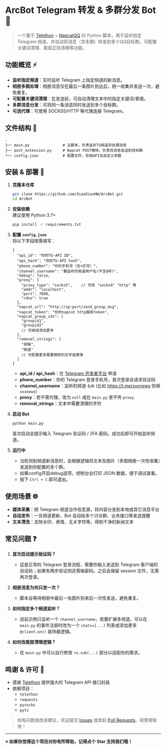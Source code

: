 # ArcBot Telegram 转发 & 多群分发 Bot ️🤖

> 一个基于 [Telethon](https://github.com/LonamiWebs/Telethon)  +  [NapcatQQ](https://github.com/NapNeko/NapCatQQ) 的 Python 脚本，用于监听指定 Telegram 频道，并自动将消息（含多图）转发到多个QQ目标群。可配置关键词清理、尾部正则清理等功能。

## 功能概览 ⚡

- **监听指定频道**：实时监听 Telegram 上指定频道的新消息。  
- **相册多图处理**：相册消息仅在最后一条图片到达后，统一收集并发送一次，避免重复。  
- **可配置关键词清理**：在发送前，可自动清理文本中的指定关键词/表情。  
- **多群消息分发**：可将同一条消息同时发送到多个目标群。  
- **可选代理**：可使用 SOCKS5/HTTP 等代理连接 Telegram。  

## 文件结构 📁

```
.
├── main.py               # 主脚本，负责监听TG频道并处理消息
├── post_extension.py     # Napcat POST模块，负责将消息发送到目标群
└── config.json           # 配置文件，存放API及自定义参数
```

## 安装 & 部署 🚀

1. **克隆本仓库**  
   ```bash
   git clone https://github.com/XiaoXianHW/ArcBot.git
   cd ArcBot
   ```

2. **安装依赖**  
   建议使用 Python 3.7+  
   ```bash
   pip install -r requirements.txt
   ```

3. **配置 `config.json`**  
   将以下字段按需填写：

   ```jsonc
   {
     "api_id": "你的TG-API ID",
     "api_hash": "你的TG-API hash",
     "phone_number": "你的手机号（含+区号）",
     "channel_username": "要监听的频道用户名(不含@号)",
     "debug": false,
     "proxy": {
       "proxy_type": "socks5",    // 可改 "socks4" "http" 等
       "addr": "localhost",
       "port": 7890,
       "rdns": true
     },
     "napcat_url": "http://ip:port/send_group_msg",
     "napcat_token": "你的napcat http服务token",
     "napcat_group_ids": [
       "groupid1",
       "groupid2"
       // 可继续添加更多
     ],
     "removal_strings": [
       "投稿",
       "频道"
       // 可配置更多需要移除的文字或表情
     ]
   }
   ```
   - **api_id / api_hash**：在 [Telegram 开发者平台](https://my.telegram.org/) 申请  
   - **phone_number**：你的 Telegram 登录手机号，首次登录会请求验证码  
   - **channel_username**：监听的频道 `名称` (比如 https://t.me/xxxnews 则填 `xxxnews`)
   - **proxy**：若不需代理，改为 `null` 或在 `main.py` 里不传 `proxy`  
   - **removal_strings**：文本中需要清理的字符

4. **启动 Bot**  
   ```bash
   python main.py
   ```
   首次启动会提示输入 Telegram 验证码 / 2FA 密码。成功后即可开始监听频道。

5. **运行中**  
   - 当检测到频道新消息时，会根据逻辑将文本及图片（多图相册一次性收集）发送到你配置的多个群。  
   - 如果config开启debug选项，控制台会打印 JSON 数据，便于调试查看。  
   - 按下 `Ctrl + C` 即可退出。

## 使用场景 🌐

- **媒体采集**：把 Telegram 频道当作信息源，将内容分发到本地或其它消息平台  
- **自动发布**：一旦频道更新，Bot 自动给多个讨论群、业务接口等发送提醒  
- **文本清洗**：去除水印、表情、无关字符等，得到干净的新闻文本

## 常见问题 ❓

1. **首次启动提示验证码？**  
   - 这是正常的 Telegram 登录流程，需要你输入发送到 Telegram 客户端的验证码；如果有两步验证则还需输密码。之后会保留 session 文件，无需再次登录。

2. **相册消息为何只发一次？**  
   - 脚本会等待相册中最后一张图片到来后一次性发送，避免重复。

3. **如何指定多个频道监听？**  
   - 目前示例只监听一个 `channel_username`，若要扩展多频道，可以在 `main.py` 的事件注册时改为一个 `chats=[...]` 列表或添加更多 `@client.on()` 装饰器逻辑。

4. **如何改尾部清理逻辑？**  
   - 在 `main.py` 中可以自行修改 `re.sub(...)` 部分以适配你的需求。

## 鸣谢 & 许可 📜

- 感谢 [Telethon](https://github.com/LonamiWebs/Telethon) 提供强大的 Telegram API 接口封装  
- 依赖项目：  
  - `telethon`  
  - `requests`  
  - `pysocks`  
  - `pytz`  

> 如有问题或改进建议，欢迎提交 [Issues](#) 或发起 [Pull Requests](#)。祝使用愉快！  

---

**⭐ 如果你觉得这个项目对你有所帮助，记得点个 Star 支持我们哦！**  

